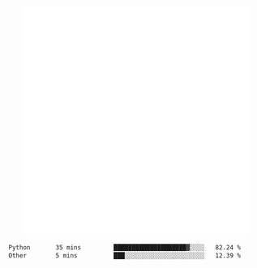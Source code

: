 <div align="center">
    <a href="https://konst.fish">
        <img src="https://raw.githubusercontent.com/konstfish/konstfish/master/fish.svg" alt="Logo" width="450"/>
    </a>
</div>

<!--START_SECTION:waka-->

```text
Python       35 mins         ████████████████████▓░░░░   82.24 %
Other        5 mins          ███░░░░░░░░░░░░░░░░░░░░░░   12.39 %
```

<!--END_SECTION:waka-->
